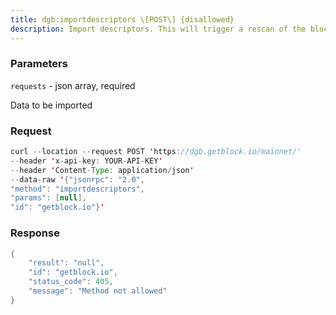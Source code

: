 ```yaml
---
title: dgb:importdescriptors \[POST\] {disallowed}
description: Import descriptors. This will trigger a rescan of the blockchain basedon the earliest timestamp of all descriptors being imported. Requires anew wallet backup.Note This call can take over an hour to complete if using an earlytimestamp during that time, other rpc calls may report that theimported keys, addresses or scripts exist but related transactions arestill missing.
---
```


### Parameters


`requests` - json array, required

Data to be imported

### Request

``` java
curl --location --request POST 'https://dgb.getblock.io/mainnet/' 
--header 'x-api-key: YOUR-API-KEY' 
--header 'Content-Type: application/json' 
--data-raw '{"jsonrpc": "2.0",
"method": "importdescriptors",
"params": [null],
"id": "getblock.io"}'
```

###  Response

``` java
{
    "result": "null",
    "id": "getblock.io",
    "status_code": 405,
    "message": "Method not allowed"
}
```

